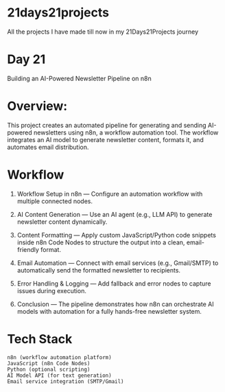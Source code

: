 # 21days21projects

All the projects I have made till now in my 21Days21Projects journey

# Day 21

Building an AI-Powered Newsletter Pipeline on n8n

# Overview: 

This project creates an automated pipeline for generating and sending AI-powered newsletters using n8n, a workflow automation tool. The workflow integrates an AI model to generate newsletter content, formats it, and automates email distribution.

# Workflow

1) Workflow Setup in n8n — Configure an automation workflow with multiple connected nodes.

2) AI Content Generation — Use an AI agent (e.g., LLM API) to generate newsletter content dynamically.

3) Content Formatting — Apply custom JavaScript/Python code snippets inside n8n Code Nodes to structure the output into a clean, email-friendly format.

4) Email Automation — Connect with email services (e.g., Gmail/SMTP) to automatically send the formatted newsletter to recipients.

5) Error Handling & Logging — Add fallback and error nodes to capture issues during execution.

6) Conclusion — The pipeline demonstrates how n8n can orchestrate AI models with automation for a fully hands-free newsletter system.


# Tech Stack

    n8n (workflow automation platform)  
    JavaScript (n8n Code Nodes)  
    Python (optional scripting)  
    AI Model API (for text generation)  
    Email service integration (SMTP/Gmail) 
